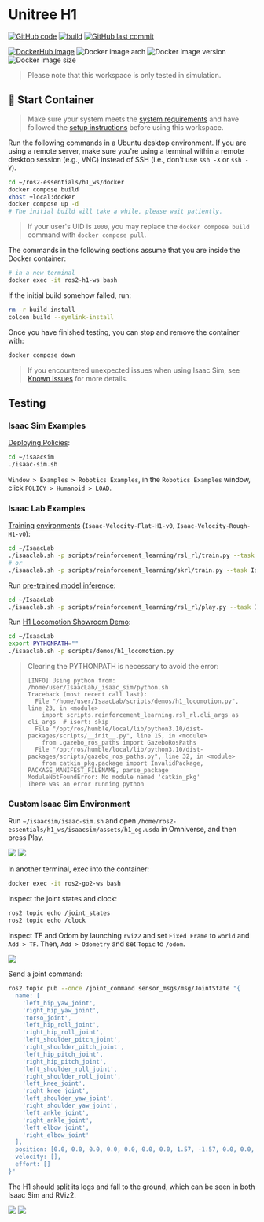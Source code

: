 # Unitree H1

[![GitHub code](https://img.shields.io/badge/code-blue?logo=github&label=github)](https://github.com/j3soon/ros2-essentials/tree/main/h1_ws)
[![build](https://img.shields.io/github/actions/workflow/status/j3soon/ros2-essentials/build-h1-ws.yaml?label=build)](https://github.com/j3soon/ros2-essentials/actions/workflows/build-h1-ws.yaml)
[![GitHub last commit](https://img.shields.io/github/last-commit/j3soon/ros2-essentials?path=h1_ws)](https://github.com/j3soon/ros2-essentials/commits/main/h1_ws)

[![DockerHub image](https://img.shields.io/badge/dockerhub-j3soon/ros2--h1--ws-important.svg?logo=docker)](https://hub.docker.com/r/j3soon/ros2-h1-ws/tags)
![Docker image arch](https://img.shields.io/badge/arch-amd64-blueviolet)
![Docker image version](https://img.shields.io/docker/v/j3soon/ros2-h1-ws)
![Docker image size](https://img.shields.io/docker/image-size/j3soon/ros2-h1-ws)

> Please note that this workspace is only tested in simulation.

## 🐳 Start Container

> Make sure your system meets the [system requirements](https://j3soon.github.io/ros2-essentials/#system-requirements) and have followed the [setup instructions](https://j3soon.github.io/ros2-essentials/#setup) before using this workspace.

Run the following commands in a Ubuntu desktop environment. If you are using a remote server, make sure you're using a terminal within a remote desktop session (e.g., VNC) instead of SSH (i.e., don't use `ssh -X` or `ssh -Y`).

```sh
cd ~/ros2-essentials/h1_ws/docker
docker compose build
xhost +local:docker
docker compose up -d
# The initial build will take a while, please wait patiently.
```

> If your user's UID is `1000`, you may replace the `docker compose build` command with `docker compose pull`.

The commands in the following sections assume that you are inside the Docker container:

```sh
# in a new terminal
docker exec -it ros2-h1-ws bash
```

If the initial build somehow failed, run:

```sh
rm -r build install
colcon build --symlink-install
```

Once you have finished testing, you can stop and remove the container with:

```sh
docker compose down
```

> If you encountered unexpected issues when using Isaac Sim, see [Known Issues](../docker-modules/isaac-sim.md#known-issues) for more details.

## Testing

### Isaac Sim Examples

[Deploying Policies](https://docs.isaacsim.omniverse.nvidia.com/latest/isaac_lab_tutorials/tutorial_policy_deployment.html#unitree-h1-humanoid-example):

```sh
cd ~/isaacsim
./isaac-sim.sh
```

`Window > Examples > Robotics Examples`, in the `Robotics Examples` window, click `POLICY > Humanoid > LOAD`.

### Isaac Lab Examples

[Training](https://isaac-sim.github.io/IsaacLab/main/source/overview/reinforcement-learning/rl_existing_scripts.html) [environments](https://isaac-sim.github.io/IsaacLab/main/source/overview/environments.html#comprehensive-list-of-environments) (`Isaac-Velocity-Flat-H1-v0`, `Isaac-Velocity-Rough-H1-v0`):

```sh
cd ~/IsaacLab
./isaaclab.sh -p scripts/reinforcement_learning/rsl_rl/train.py --task Isaac-Velocity-Rough-H1-v0 --headless
# or
./isaaclab.sh -p scripts/reinforcement_learning/skrl/train.py --task Isaac-Velocity-Rough-H1-v0 --headless
```

Run [pre-trained model inference](https://isaac-sim.github.io/IsaacLab/main/source/overview/reinforcement-learning/rl_existing_scripts.html):

```sh
cd ~/IsaacLab
./isaaclab.sh -p scripts/reinforcement_learning/rsl_rl/play.py --task Isaac-Velocity-Rough-H1-v0 --num_envs 32 --use_pretrained_checkpoint
```

Run [H1 Locomotion Showroom Demo](https://isaac-sim.github.io/IsaacLab/main/source/overview/showroom.html):

```sh
cd ~/IsaacLab
export PYTHONPATH=""
./isaaclab.sh -p scripts/demos/h1_locomotion.py
```

> Clearing the PYTHONPATH is necessary to avoid the error:
> 
> ```
> [INFO] Using python from: /home/user/IsaacLab/_isaac_sim/python.sh
> Traceback (most recent call last):
>   File "/home/user/IsaacLab/scripts/demos/h1_locomotion.py", line 23, in <module>
>     import scripts.reinforcement_learning.rsl_rl.cli_args as cli_args  # isort: skip
>   File "/opt/ros/humble/local/lib/python3.10/dist-packages/scripts/__init__.py", line 15, in <module>
>     from .gazebo_ros_paths import GazeboRosPaths
>   File "/opt/ros/humble/local/lib/python3.10/dist-packages/scripts/gazebo_ros_paths.py", line 32, in <module>
>     from catkin_pkg.package import InvalidPackage, PACKAGE_MANIFEST_FILENAME, parse_package
> ModuleNotFoundError: No module named 'catkin_pkg'
> There was an error running python
> ```

### Custom Isaac Sim Environment

Run `~/isaacsim/isaac-sim.sh` and open `/home/ros2-essentials/h1_ws/isaacsim/assets/h1_og.usda` in Omniverse, and then press Play.

![](assets/01-isaac-sim-open-scene.png)
![](assets/02-isaac-sim-play.png)

In another terminal, exec into the container:

```sh
docker exec -it ros2-go2-ws bash
```

Inspect the joint states and clock:

```sh
ros2 topic echo /joint_states
ros2 topic echo /clock
```

Inspect TF and Odom by launching `rviz2` and set `Fixed Frame` to `world` and `Add > TF`. Then, `Add > Odometry` and set `Topic` to `/odom`.

![](assets/03-rviz2-tf-odom.png)

Send a joint command:

```sh
ros2 topic pub --once /joint_command sensor_msgs/msg/JointState "{
  name: [
    'left_hip_yaw_joint',
    'right_hip_yaw_joint',
    'torso_joint',
    'left_hip_roll_joint',
    'right_hip_roll_joint',
    'left_shoulder_pitch_joint',
    'right_shoulder_pitch_joint',
    'left_hip_pitch_joint',
    'right_hip_pitch_joint',
    'left_shoulder_roll_joint',
    'right_shoulder_roll_joint',
    'left_knee_joint',
    'right_knee_joint',
    'left_shoulder_yaw_joint',
    'right_shoulder_yaw_joint',
    'left_ankle_joint',
    'right_ankle_joint',
    'left_elbow_joint',
    'right_elbow_joint'
  ],
  position: [0.0, 0.0, 0.0, 0.0, 0.0, 0.0, 0.0, 1.57, -1.57, 0.0, 0.0, 0.0, 0.0, 0.0, 0.0, 0.0, 0.0, 0.0, 0.0],
  velocity: [],
  effort: []
}"
```

The H1 should split its legs and fall to the ground, which can be seen in both Isaac Sim and RViz2.

![](assets/04-isaac-sim-split-legs.png)
![](assets/05-rviz2-split-legs.png)
